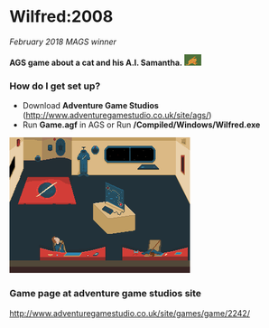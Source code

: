 # Wilfred:2008 #   
_February 2018 MAGS winner_   
   
**AGS game about a cat and his A.I. Samantha.** ![Wilfred](wilfred.png)
   
### How do I get set up? ###
* Download **Adventure Game Studios** (http://www.adventuregamestudio.co.uk/site/ags/)   
* Run **Game.agf** in AGS or Run **/Compiled/Windows/Wilfred.exe**
   
![The ship](ship.png)
   
### Game page at adventure game studios site ###   
http://www.adventuregamestudio.co.uk/site/games/game/2242/
